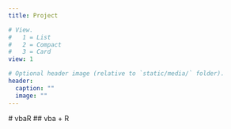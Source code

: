 ```yaml
---
title: Project

# View.
#   1 = List
#   2 = Compact
#   3 = Card
view: 1

# Optional header image (relative to `static/media/` folder).
header:
  caption: ""
  image: ""
---
```

#   v b a R  
  
 # #   v b a   +   R  
 